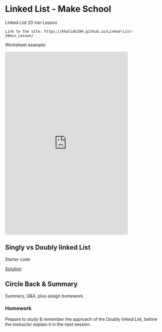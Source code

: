 # Linked List - Make School
Linked List 20 min Lesson
```
Link to the site: https://khalido394.github.io/Linked-List-20min_Lesson/
```
Worksheet example:
<iframe height="600px" width="80%" src="https://repl.it/repls/SimpleSnoopyDrupal?lite=true" scrolling="no" frameborder="no" allowtransparency="true" allowfullscreen="true" sandbox="allow-forms allow-pointer-lock allow-popups allow-same-origin allow-scripts allow-modals"></iframe>



## Singly vs Doubly linked List
Starter code

<a target="_blank" href="https://docs.google.com/document/d/1AKECFN7k77SWyyk0fMSTDgJOY6qwQonreyg8DQr861E/edit?usp=sharing">Solution</a>


## Circle Back & Summary
Summary, Q&A, plus assign homework.

### Homework
Prepare to study & remember the approach of the Doubly linked List, before the instructor explain it in the next session.

